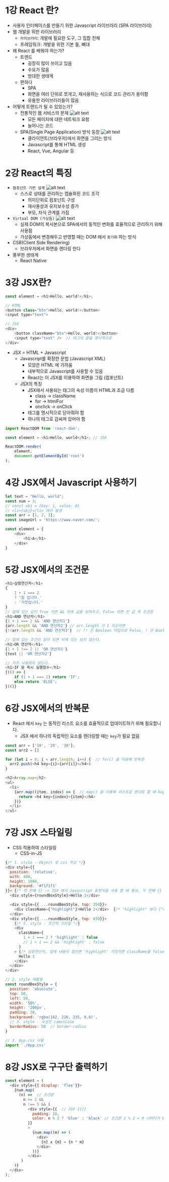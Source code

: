 # 1강 React 란?

- 사용자 인터페이스를 만들기 위한 Javascript 라이브러리 (SPA 라이브러리)
- 웹 개발을 위한 라이브러리
  - `라이브러리`: 개발에 필요한 도구, 그 집합 전체
  - 프레임워크: 개발을 위한 기본 틀, 뼈대
- 왜 React 를 배워야 하는가?
  - 트렌드
    - 굉장히 많이 쓰이고 있음
    - 수요가 많음
    - 방대한 생태계
  - 편하다
    - SPA
    - 화면을 여러 단위로 쪼개고, 재사용하는 식으로 코드 관리가 용이함
    - 유용한 라이브러리들이 많음
- 어떻게 트렌드가 될 수 있었는가?
  - 전통적인 웹 서비스의 문제
  ![alt text](image.png)
    - 모든 페이지에 대한 네트워크 요청
    - 늘어나는 코드
  - SPA(Single Page Application) 방식 등장
  ![alt text](image-1.png)
    - 클라이언트(브라우저)에서 화면을 그리는 방식 
    - Javascript를 통해 HTML 생성
    - React, Vue, Angular 등

# 2강 React의 특징

- `컴포넌트 기반 설계`
![alt text](image-2.png)
  - 스스로 상태를 관리하는 캡슐화된 코드 조각 
    - 의미단위로 컴포넌트 구성
    - 재사용성과 유지보수성 증가
    - 부모, 자식 관계를 가짐
- `Virtual DOM (가상돔)`
![alt text](image-3.png)
  - 실제 DOM의 복사본으로 SPA에서의 동적인 변화를 효율적으로 관리하기 위해 사용됨
  - 가상돔에서 변경해두고 반영할 때는 DOM 에서 `동기화` 하는 방식
- CSR(Client Side Rendering)
  - 브라우저에서 화면을 랜더링 한다
- 풍부한 생태계
  - React Native

# 3강 JSX란?

```js
const element = <h1>Hello, world!</h1>;

// HTML
<button class="btn">Hello, world!</button>
<input type="text">

// JSX
<div>
    <button className="btn">Hello, world!</button>
    <input type="text" />  // 태그의 끝을 명시적으로
</div>
```

- JSX = HTML + Javascript
  - Javascript를 확장한 문법 (Javascript XML)
    - 모양은 HTML 에 가까움
    - 내부적으로 Javascript를 사용할 수 있음
    - React는 이 JSX를 이용하여 화면을 그림 (컴포넌트)
  - JSX의 특징
    - JSX에서 사용되는 태그의 속성 이름이 HTML과 조금 다름
      - class -> className
      - for -> htmlFor
      - onclick -> onClick
    - 태그를 명시적으로 닫아줘야 함
    - 하나의 태그로 감싸져 있어야 함

```js
import ReactDOM from 'react-dom';

const element = <h1>Hello, world</h1>; // JSX

ReactDOM.render(
    element,
    document.getElementById('root')
);
```

# 4강 JSX에서 Javascript 사용하기

```js
let text = "Hello, world";
const num = 3;
// const obj = {key: 1, value: 0}
// <li>{obj}</li> 에러 발생
const arr = [1, 2, 3];
const imageUrl = 'https://www.naver.com/';

const element = {
    <div>
        <h1>A</h1>
    </div>
}
```

# 5강 JSX에서의 조건문

```js
<h1>삼항연산자</h1>
{ 
    1 + 1 === 2
    ? '참 입니다.'
    : '거짓입니다.'
}
// 앞에 있는 값이 True 이면 && 뒤에 값을 보여주고, False 라면 빈 값 즉 조건문
<h1>AND 연산자</h1>
{1 + 1 === 2 && 'AND 연산자1'}
{arr.length && 'AND 연산자2'} // arr.length 가 1 이상이면
{!!arr.length && 'AND 연산자3'}  // !! 은 Boolean 타입으로 False, ! 은 Boolean 타입으로 True

// 앞에 있는 조건이 참이 되면 뒤에 있는 보지 않는다.
<h1>OR 연산자</h1>
{1 + 1 !== 2 || 'OR 연산자1'}
{text || 'OR 연산자2'}

// 자주 사용하지 않는다.
<h1>IF 문 즉시 실행함수</h1>
{(() => {
    if (1 + 1 === 2) return 'IF';
    else return 'ELSE';
})()}
```
# 6강 JSX에서의 반복문

- React 에서 `key` 는 동적인 리스트 요소를 효율적으로 업데이트하기 위해 필요합니다.
  - JSX 에서 하나의 독립적인 요소를 렌더링할 때는 `key`가 필요 없음

```js
const arr = ['10', '20', '30'];
const arr2 = []

for (let i = 0; i < arr.length; i++) {  // for() 을 이용해 반복문
  arr2.push(<h4 key={i}>{arr[i]}</h4>)
}

<h2>Array.map</h2>
<ul>
  <li>
    {arr.map((item, index) => {  // map() 을 이용해 리스트로 렌더링 할 때 key 가 필요하다.
      return <h4 key={index}>{item}</h4>
    })}
  </li>
</ul>
```

# 7강 JSX 스타일링

- CSS 적용하여 스타일링
  - CSS-in-JS

```js
{/* 1. style - Object 로 css 작성 */}
<div style={{
  position: 'relative',
  with: 400,
  height: 1000,
  background: '#f1f1f1'
}}> {/* 첫 번째 {} -> JSX 에서 Javascript 표현식을 사용 할 때 필요, 두 번째 {} -> Javascript 객체를 정의 */} 
  <div style={roundBoxStyle}>Hello 1</div> 

  <div style={{ ...roundBoxStyle, top: 350}}>
    <div className={"highlight"}>Hello 2</div>  {/* "highlight" 보다 {"highlight"} 하면 JSX 방식으로 사용 */} 
  </div>
  <div style={{ ...roundBoxStyle, top: 650}}>
    {/* 5. style - 조건적 스타일 */} 
    <div 
      className={
        1 + 1 === 2 ? 'highlight' : false  
        // 1 + 1 == 2 && 'highlight' : false
      } 
    > {/* 삼항연산자, 앞에 내용이 참이면 'highlight' 거짓이면 className을 false */} 
      Hello 3
    </div>
  </div> 
</div>

// 2. style 재활용
const roundBoxStyle = {
  position: 'absolute',
  top: 50,
  left: 50,
  width: '50%',
  height: '200px',
  padding: 20,
  background: 'rgba(162, 216, 235, 0.6)',
  // 3. style - 속성은 camelCase
  borderRadius: 50  // border-radius
}

// 3. App.css 사용
import './App.css'
```

# 8강 JSX로 구구단 출력하기

```js
const element = (  
  <div style={{ display: 'flex'}}>
    {num.map(
      (n) =>  // 조건문
        n >= 2 &&
        n !== 5 && (
          <div style={{  // JSX {{}}
            padding: 10,
            color: n % 2 ? 'blue' : 'black' // 조건문 2 % 2 = 0 나머지가 0 이면 False('black')
          }}
          >
            {num.map((m) => (
              <div>
                {n} x {m} = {n * m}
              </div>
            ))}
          </div>
       )
    )}
  </div>
);
```
